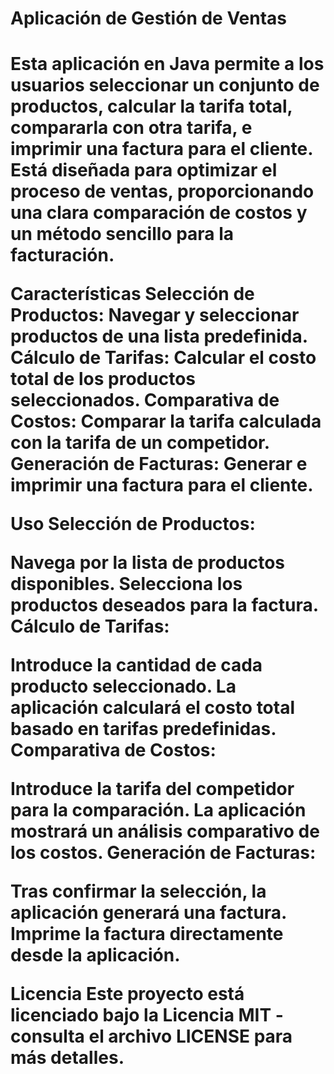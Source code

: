 <h1>Aplicación de Gestión de Ventas<h1>
Esta aplicación en Java permite a los usuarios seleccionar un conjunto de productos, calcular la tarifa total, compararla con otra tarifa, e imprimir una factura para el cliente. Está diseñada para optimizar el proceso de ventas, proporcionando una clara comparación de costos y un método sencillo para la facturación.

Características
Selección de Productos: Navegar y seleccionar productos de una lista predefinida.
Cálculo de Tarifas: Calcular el costo total de los productos seleccionados.
Comparativa de Costos: Comparar la tarifa calculada con la tarifa de un competidor.
Generación de Facturas: Generar e imprimir una factura para el cliente.

Uso
Selección de Productos:

Navega por la lista de productos disponibles.
Selecciona los productos deseados para la factura.
Cálculo de Tarifas:

Introduce la cantidad de cada producto seleccionado.
La aplicación calculará el costo total basado en tarifas predefinidas.
Comparativa de Costos:

Introduce la tarifa del competidor para la comparación.
La aplicación mostrará un análisis comparativo de los costos.
Generación de Facturas:

Tras confirmar la selección, la aplicación generará una factura.
Imprime la factura directamente desde la aplicación.

Licencia
Este proyecto está licenciado bajo la Licencia MIT - consulta el archivo LICENSE para más detalles.
